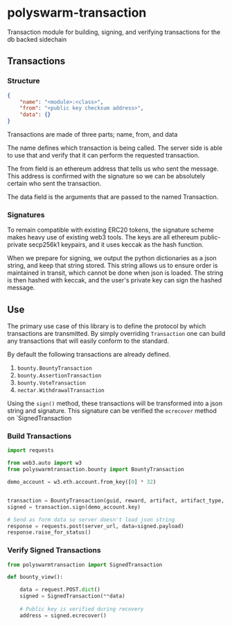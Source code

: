 # polyswarm-transaction
Transaction module for building, signing, and verifying transactions for the db backed sidechain

## Transactions

### Structure

```json
{
    "name": "<module>:<class>",
    "from": "<public key checksum address>",
    "data": {}
}
```

Transactions are made of three parts; name, from, and data

The name defines which transaction is being called.
The server side is able to use that and verify that it can perform the requested transaction.

The from field is an ethereum address that tells us who sent the message.
This address is confirmed with the signature so we can be absolutely certain who sent the transaction.

The data field is the arguments that are passed to the named Transaction.


### Signatures

To remain compatible with existing ERC20 tokens, the signature scheme makes heavy use of existing web3 tools.
The keys are all ethereum public-private secp256k1 keypairs, and it uses keccak as the hash function.

When we prepare for signing, we output the python dictionaries as a json string, and keep that string stored.
This string allows us to ensure order is maintained in transit, which cannot be done when json is loaded.
The string is then hashed with keccak, and the user's private key can sign the hashed message.


## Use

The primary use case of this library is to define the protocol by which transactions are transmitted.
By simply overriding `Transaction` one can build any transactions that will easily conform to the standard.

By default the following transactions are already defined.
 
1. `bounty.BountyTransaction`
1. `bounty.AssertionTransaction`
1. `bounty.VoteTransaction`
1. `nectar.WithdrawalTransaction` 

Using the `sign()` method, these transactions will be transformed into a json string and signature.
This signature can be verified the `ecrecover` method on `SignedTransaction


### Build Transactions

```python
import requests

from web3.auto import w3
from polyswarmtransaction.bounty import BountyTransaction

demo_account = w3.eth.account.from_key([0] * 32)


transaction = BountyTransaction(guid, reward, artifact, artifact_type, metadata, expiration)
signed = transaction.sign(demo_account.key)

# Send as form data so server doesn't load json string
response = requests.post(server_url, data=signed.payload)
response.raise_for_status()
```


### Verify Signed Transactions

```python
from polyswarmtransaction import SignedTransaction

def bounty_view():

    data = request.POST.dict()
    signed = SignedTransaction(**data)
    
    # Public key is verified during recovery
    address = signed.ecrecover()
```
